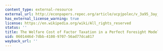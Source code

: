 ```yaml
---
content_type: external-resource
external_url: http://econpapers.repec.org/article/ucpjpolec/v_3a95_3ay_3a1987_3ai_3a4_3ap_3a675-709.htm
has_external_license_warning: true
license: https://en.wikipedia.org/wiki/All_rights_reserved
status: ''
title: The Welfare Cost of Factor Taxation in a Perfect Foresight Model
uid: 0601446d-7dbb-4108-9707-56ad77dca817
wayback_url: ''
---
```


